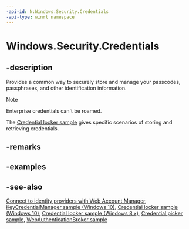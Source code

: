 ```yaml
---
-api-id: N:Windows.Security.Credentials
-api-type: winrt namespace
---
```


# Windows.Security.Credentials

## -description

Provides a common way to securely store and manage your passcodes, passphrases, and other identification information.

> [!NOTE]
> Enterprise credentials can't be roamed.

The [Credential locker sample](https://github.com/microsoftarchive/msdn-code-gallery-microsoft/tree/master/Official%20Windows%20Platform%20Sample/Credential%20locker%20sample) gives specific scenarios of storing and retrieving credentials.

## -remarks

## -examples

## -see-also

[Connect to identity providers with Web Account Manager](https://docs.microsoft.com/windows/uwp/security/web-account-manager),  [KeyCredentialManager sample (Windows 10)](https://github.com/Microsoft/Windows-universal-samples/tree/master/Samples/KeyCredentialManager), [Credential locker sample (Windows 10)](https://go.microsoft.com/fwlink/p/?LinkId=620583), [Credential locker sample (Windows 8.x)](https://github.com/microsoftarchive/msdn-code-gallery-microsoft/tree/master/Official%20Windows%20Platform%20Sample/Credential%20locker%20sample), [Credential picker sample](https://github.com/Microsoft/Windows-universal-samples/tree/master/Samples/CredentialPicker), [WebAuthenticationBroker sample](https://github.com/Microsoft/Windows-universal-samples/tree/master/Samples/WebAuthenticationBroker)
